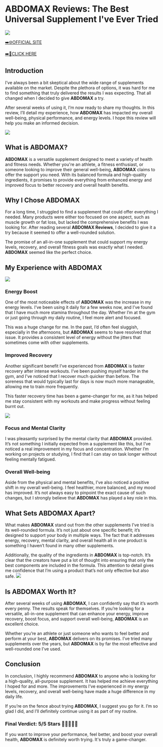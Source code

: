 # ABDOMAX Reviews: The Best Universal Supplement I've Ever Tried

[![](https://static.vecteezy.com/system/resources/thumbnails/019/896/014/small/buy-now-gradient-button-with-cart-symbol-buy-now-illustration-png.png)](https://edetoop.top/lander/sugarpreland-1/abdomax.html) 

[➡️🌐OFFICIAL SITE](https://edetoop.top/lander/sugarpreland-1/abdomax.html) 

[➡️🔗CLICK HERE](https://edetoop.top/lander/sugarpreland-1/abdomax.html) 


## Introduction

I’ve always been a bit skeptical about the wide range of supplements available on the market. Despite the plethora of options, it was hard for me to find something that truly delivered the results I was expecting. That all changed when I decided to give **ABDOMAX** a try.

After several weeks of using it, I’m now ready to share my thoughts. In this review, I’ll detail my experience, how **ABDOMAX** has impacted my overall well-being, physical performance, and energy levels. I hope this review will help you make an informed decision. 

[![](https://wallpapers.com/images/hd/red-order-now-button-udg4jcj4arvn8b0n-2.png)](https://edetoop.top/lander/sugarpreland-1/abdomax.html)  

## What is ABDOMAX?

**ABDOMAX** is a versatile supplement designed to meet a variety of health and fitness needs. Whether you're an athlete, a fitness enthusiast, or someone looking to improve their general well-being, **ABDOMAX** claims to offer the support you need. With its balanced formula and high-quality ingredients, it promises to provide everything from enhanced energy and improved focus to better recovery and overall health benefits.

## Why I Chose ABDOMAX

For a long time, I struggled to find a supplement that could offer everything I needed. Many products were either too focused on one aspect, such as muscle growth or fat loss, but lacked the comprehensive benefits I was looking for. After reading several **ABDOMAX Reviews**, I decided to give it a try because it seemed to offer a well-rounded solution.

The promise of an all-in-one supplement that could support my energy levels, recovery, and overall fitness goals was exactly what I needed. **ABDOMAX** seemed like the perfect choice.

## My Experience with ABDOMAX

[![](https://static.vecteezy.com/system/resources/thumbnails/019/896/014/small/buy-now-gradient-button-with-cart-symbol-buy-now-illustration-png.png)](https://edetoop.top/lander/sugarpreland-1/abdomax.html)

### Energy Boost

One of the most noticeable effects of **ABDOMAX** was the increase in my energy levels. I’ve been using it daily for a few weeks now, and I’ve found that I have much more stamina throughout the day. Whether I’m at the gym or just going through my daily routine, I feel more alert and focused.

This was a huge change for me. In the past, I’d often feel sluggish, especially in the afternoons, but **ABDOMAX** seems to have resolved that issue. It provides a consistent level of energy without the jitters that sometimes come with other supplements.

### Improved Recovery

Another significant benefit I’ve experienced from **ABDOMAX** is faster recovery after intense workouts. I’ve been pushing myself harder in the gym, and I’ve noticed that I recover much quicker than before. The soreness that would typically last for days is now much more manageable, allowing me to train more frequently.

This faster recovery time has been a game-changer for me, as it has helped me stay consistent with my workouts and make progress without feeling burnt out.

[![](https://wallpapers.com/images/hd/red-order-now-button-udg4jcj4arvn8b0n-2.png)](https://edetoop.top/lander/sugarpreland-1/abdomax.html)  

### Focus and Mental Clarity

I was pleasantly surprised by the mental clarity that **ABDOMAX** provided. It’s not something I initially expected from a supplement like this, but I’ve noticed a real improvement in my focus and concentration. Whether I’m working on projects or studying, I find that I can stay on task longer without feeling mentally fatigued.

### Overall Well-being

Aside from the physical and mental benefits, I’ve also noticed a positive shift in my overall well-being. I feel healthier, more balanced, and my mood has improved. It’s not always easy to pinpoint the exact cause of such changes, but I strongly believe that **ABDOMAX** has played a key role in this.

## What Sets ABDOMAX Apart?

What makes **ABDOMAX** stand out from the other supplements I’ve tried is its well-rounded formula. It’s not just about one specific benefit; it’s designed to support your body in multiple ways. The fact that it addresses energy, recovery, mental clarity, and overall health all in one product is something I haven’t found in many other supplements.

Additionally, the quality of the ingredients in **ABDOMAX** is top-notch. It’s clear that the creators have put a lot of thought into ensuring that only the best components are included in the formula. This attention to detail gives me confidence that I’m using a product that’s not only effective but also safe.
[![](https://static.vecteezy.com/system/resources/thumbnails/019/896/014/small/buy-now-gradient-button-with-cart-symbol-buy-now-illustration-png.png)](https://edetoop.top/lander/sugarpreland-1/abdomax.html)
## Is ABDOMAX Worth It?

After several weeks of using **ABDOMAX**, I can confidently say that it’s worth every penny. The results speak for themselves. If you’re looking for a versatile, all-in-one supplement that can enhance your energy, improve recovery, boost focus, and support overall well-being, **ABDOMAX** is an excellent choice.

Whether you’re an athlete or just someone who wants to feel better and perform at your best, **ABDOMAX** delivers on its promises. I’ve tried many supplements over the years, but **ABDOMAX** is by far the most effective and well-rounded one I’ve used.

## Conclusion

In conclusion, I highly recommend **ABDOMAX** to anyone who is looking for a high-quality, all-purpose supplement. It has helped me achieve everything I hoped for and more. The improvements I’ve experienced in my energy levels, recovery, and overall well-being have made a huge difference in my daily life.

If you’re on the fence about trying **ABDOMAX**, I suggest you go for it. I’m so glad I did, and I’ll definitely continue using it as part of my routine.

### Final Verdict: 5/5 Stars 🌟🌟🌟🌟🌟

If you want to improve your performance, feel better, and boost your overall health, **ABDOMAX** is definitely worth trying. It's truly a game-changer.

